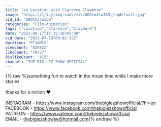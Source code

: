 ```yaml
---
title: "on Location with Clarence Claymore"
image: "https:\/\/i.ytimg.com\/vi\/UOQtmJrwI60\/hqdefault.jpg"
vid_id: "UOQtmJrwI60"
categories: "Film-Animation"
tags: ["Location","Clarence","Claymore"]
date: "2021-09-17T14:15:28+03:00"
vid_date: "2021-07-19T09:02:32Z"
duration: "PT16M1S"
viewcount: "828522"
likeCount: "78777"
dislikeCount: "415"
channel: "THE BIG LEZ SHOW OFFICIAL"
---
```

{% raw %}something fun to watch in the mean time while I make more stories <br /><br />thanks for a million ❤<br /><br />INSTAGRAM - <a rel="nofollow" target="blank" href="https://www.instagram.com/thebiglezshowofficial/?hl=en">https://www.instagram.com/thebiglezshowofficial/?hl=en</a><br />FACEBOOK - <a rel="nofollow" target="blank" href="https://www.facebook.com/thebiglezshowofficial">https://www.facebook.com/thebiglezshowofficial</a><br />PATREON - <a rel="nofollow" target="blank" href="https://www.patreon.com/thebiglezshowofficial">https://www.patreon.com/thebiglezshowofficial</a><br />EMAIL - thebiglezshowjw@hotmail.com{% endraw %}
